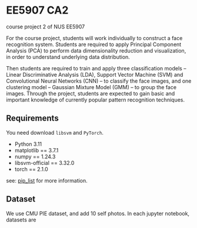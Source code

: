 # EE5907 CA2

course project 2 of NUS EE5907

For the course project, students will work individually to construct a face recognition system. Students are required to apply Principal Component Analysis (PCA) to perform data dimensionality reduction and visualization, in order to understand underlying data distribution.

Then students are required to train and apply three classification models – Linear Discriminative Analysis (LDA), Support Vector Machine (SVM) and Convolutional Neural Networks (CNN) – to classify the face images, and one clustering model – Gaussian Mixture Model (GMM) – to group the face images. Through the project, students are expected to gain basic and important knowledge of currently popular pattern recognition techniques.

## Requirements

You need download `libsvm` and `PyTorch`.

- Python 3.11
- matplotlib == 3.7.1
- numpy == 1.24.3
- libsvm-official == 3.32.0
- torch == 2.1.0

see: [pip_list]() for more information.

## Dataset

We use CMU PIE dataset, and add 10 self photos.
In each jupyter notebook, datasets are
